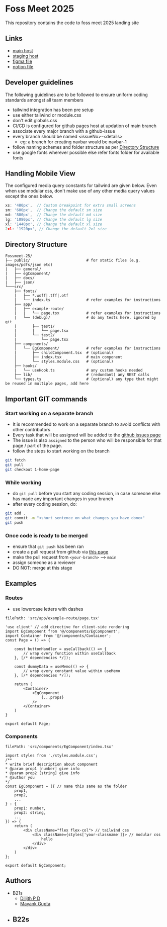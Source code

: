 # Foss Meet 2025
This repository contains the code to foss meet 2025 landing site

## Links
- [main host]()
- [staging host](https://fosscellnitcalicut.github.io/Fossmeet-25/)
- [figma file]()
- [notion file]()

## Developer guidelines
The following guidelines are to be followed to ensure uniform coding standards amongst all team members
- tailwind integration has been pre setup
- use either tailwind or module.css 
- don't edit globals.css
- CI/CD is configured for github pages host at updation of main branch
- associate every major branch with a github-issue
- every branch should be named &lt;issueNo&gt;-&lt;details&gt;
    - eg: a branch for creating navbar would be navbar-1
- follow naming schemes and folder structure as per [Directory Structure](#directory-structure)
- use google fonts wherever possible else refer fonts folder for available fonts



## Handling Mobile View
The configured media query constants for tailwind are given below. Even when use modular css, don't make use of any other media query values except the ones below.
```js
xs: '480px',  // Custom breakpoint for extra small screens
sm: '600px',  // Change the default sm size
md: '800px',  // Change the default md size
lg: '1080px', // Change the default lg size
xl: '1440px', // Change the default xl size
2xl: '1920px', // Change the default 2xl size
```


## Directory Structure
```plaintext
Fossmeet-25/
├── public/                         # for static files (e.g. images/pdfs/json etc)                     
|   ├── general/
|   ├── egComponent/
|   ├── docs/
|   ├── json/
└───src/
    ├── fonts/
    |   ├── *.woff|.tff|.otf
    |   └── index.ts                # refer examples for instructions
    ├── app/
    |   ├── example-route/
    |   |   └── page.tsx            # refer examples for instructions
    |   └── (debug)/                # do any tests here, ignored by git
    |       ├── test1/
    |       |   └── page.tsx
    |       └── test2/
    |           └── page.tsx
    ├── components/
    │   └── EgComponent/            # refer examples for instructions
    |       ├── childComponent.tsx  # (optional) 
    │       ├── index.tsx           # main component
    │       └── styles.module.css   # (optional)
    ├── hooks/
    |   └── useHook.ts              # any custom hooks needed
    ├── lib/                        # (redundant) any REST calls
    └── types.ts                    # (optional) any type that might be reused in multiple pages, add here
```
 
## Important GIT commands

### Start working on a separate branch
- It is recommended to work on a separate branch to avoid conflicts with other contributors
- Every task that will be assigned will be added to the [github issues page](https://github.com/FOSSCellNITCalicut/Fossmeet-25/issues)
- The issue is also `assigned` to the person who will be responsible for that page / part of the page.
- follow the steps to start working on the branch
```bash
git fetch
git pull
git checkout 1-home-page
```

### While working
- do `git pull` before you start any coding session, in case someone else has made any important changes in your branch
- after every coding session, do:
```bash
git add .
git commit -m "<short sentence on what changes you have done>"
git push
```

### Once code is ready to be merged
- ensure that `git push` has been ran 
- create a pull request from github via [this page](https://github.com/FOSSCellNITCalicut/Fossmeet-25/pulls)
- make the pull request from `<your-branch>` --> `main`
- assign someone as a reviewer
- DO NOT: merge at this stage


## Examples

### Routes
- use lowercase letters with dashes
```tsx
filePath: 'src/app/example-route/page.tsx'

'use client' // add directive for client-side rendering
import EgComponent from '@/components/EgComponent';
import Container from '@/components/Container';
const Page = () => {

    const buttonHandler = useCallback(() => {
        // wrap every function within useCallback
    }, [/* dependencies */]);

    const dummyData = useMemo(() => {
        // wrap every constant value within useMemo
    }, [/* dependencies */]);

    return (
        <Container>
            <EgComponent 
                {...props}
            />
        </Container>
    )
}

export default Page;
```

### Components
```tsx
filePath: 'src/components/EgComponent/index.tsx'

import styles from './styles.module.css';
/**
* write brief description about component
* @param prop1 [number] give info
* @param prop2 [string] give info
* @author you
*/
const EgComponent = ({ // name this same as the folder
    prop1,
    prop2,
    ...
} : {
    prop1: number,
    prop2: string,
    ...
}) => {
    return (
        <div className="flex flex-col"> // tailwind css
            <div className={styles['your-classname']}> // modular css
                hello
            </div>
        </div>
    )
};

export default EgComponent;
```

## Authors
- B21s
    - [Diljith P D](https://github.com/th3bossc/)
    - [Mayank Gupta](https://github.com/71203mayank)
- B22s
    - 